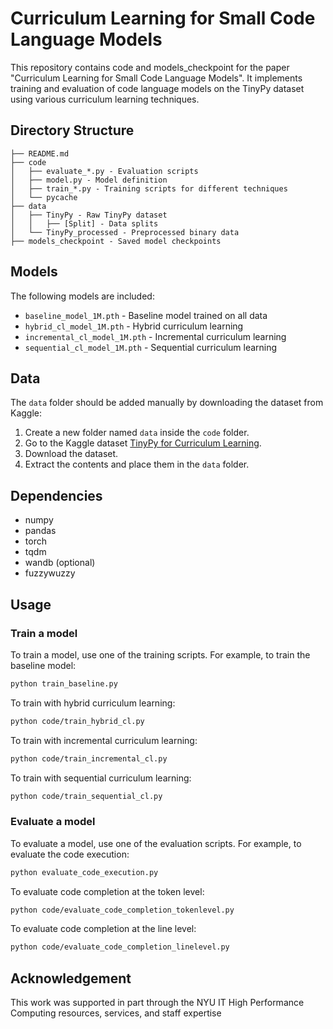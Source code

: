 # Curriculum Learning for Small Code Language Models

This repository contains code and models_checkpoint for the paper "Curriculum Learning for Small Code Language Models". It implements training and evaluation of code language models on the TinyPy dataset using various curriculum learning techniques.

## Directory Structure

```
├── README.md
├── code
│   ├── evaluate_*.py - Evaluation scripts
│   ├── model.py - Model definition
│   ├── train_*.py - Training scripts for different techniques
│   └── pycache
├── data
│   ├── TinyPy - Raw TinyPy dataset
│   │   ├── [Split] - Data splits
│   └── TinyPy_processed - Preprocessed binary data  
├── models_checkpoint - Saved model checkpoints
```

## Models

The following models are included:

- `baseline_model_1M.pth` - Baseline model trained on all data
- `hybrid_cl_model_1M.pth` - Hybrid curriculum learning 
- `incremental_cl_model_1M.pth` - Incremental curriculum learning
- `sequential_cl_model_1M.pth` - Sequential curriculum learning

## Data

The `data` folder should be added manually by downloading the dataset from Kaggle:

1. Create a new folder named `data` inside the `code` folder.
2. Go to the Kaggle dataset [TinyPy for Curriculum Learning](https://www.kaggle.com/datasets/kamelmohammedyamani/tinypy-for-curriculum-learning).
3. Download the dataset.
5. Extract the contents and place them in the `data` folder.

## Dependencies

- numpy
- pandas 
- torch
- tqdm
- wandb (optional)
- fuzzywuzzy

## Usage

### Train a model

To train a model, use one of the training scripts. For example, to train the baseline model:

```bash
python train_baseline.py
```

To train with hybrid curriculum learning:

```bash
python code/train_hybrid_cl.py
```

To train with incremental curriculum learning:

```bash
python code/train_incremental_cl.py
```

To train with sequential curriculum learning:

```bash
python code/train_sequential_cl.py
```

### Evaluate a model

To evaluate a model, use one of the evaluation scripts. For example, to evaluate the code execution:

```bash
python evaluate_code_execution.py
```

To evaluate code completion at the token level:

```bash
python code/evaluate_code_completion_tokenlevel.py
```

To evaluate code completion at the line level:

```bash
python code/evaluate_code_completion_linelevel.py
```

## Acknowledgement

This work was supported in part through the NYU IT High Performance Computing resources, services, and staff expertise
